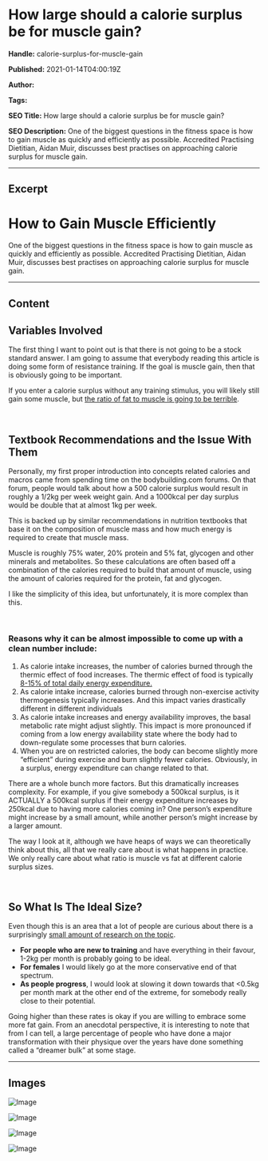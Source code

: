 # How large should a calorie surplus be for muscle gain?

**Handle:** calorie-surplus-for-muscle-gain

**Published:** 2021-01-14T04:00:19Z

**Author:**  

**Tags:** 

**SEO Title:** How large should a calorie surplus be for muscle gain? 

**SEO Description:** One of the biggest questions in the fitness space is how to gain muscle as quickly and efficiently as possible.  Accredited Practising Dietitian, Aidan Muir, discusses best practises on approaching calorie surplus for muscle gain.

---

## Excerpt

# How to Gain Muscle Efficiently

One of the biggest questions in the fitness space is how to gain muscle as quickly and efficiently as possible. Accredited Practising Dietitian, Aidan Muir, discusses best practises on approaching calorie surplus for muscle gain.

---

## Content

## Variables Involved

The first thing I want to point out is that there is not going to be a stock standard answer. I am going to assume that everybody reading this article is doing some form of resistance training. If the goal is muscle gain, then that is obviously going to be important.

If you enter a calorie surplus without any training stimulus, you will likely still gain some muscle, but [the ratio of fat to muscle is going to be terrible](https://pubmed.ncbi.nlm.nih.gov/2336074/).

 

## Textbook Recommendations and the Issue With Them

Personally, my first proper introduction into concepts related calories and macros came from spending time on the bodybuilding.com forums. On that forum, people would talk about how a 500 calorie surplus would result in roughly a 1/2kg per week weight gain. And a 1000kcal per day surplus would be double that at almost 1kg per week.

This is backed up by similar recommendations in nutrition textbooks that base it on the composition of muscle mass and how much energy is required to create that muscle mass.

Muscle is roughly 75% water, 20% protein and 5% fat, glycogen and other minerals and metabolites. So these calculations are often based off a combination of the calories required to build that amount of muscle, using the amount of calories required for the protein, fat and glycogen.

I like the simplicity of this idea, but unfortunately, it is more complex than this.

 

### Reasons why it can be almost impossible to come up with a clean number include:

1. As calorie intake increases, the number of calories burned through the thermic effect of food increases. The thermic effect of food is typically [8-15% of total daily energy expenditure.](https://pubmed.ncbi.nlm.nih.gov/12499328/)
2. As calorie intake increase, calories burned through non-exercise activity thermogenesis typically increases. And this impact varies drastically different in different individuals
3. As calorie intake increases and energy availability improves, the basal metabolic rate might adjust slightly. This impact is more pronounced if coming from a low energy availability state where the body had to down-regulate some processes that burn calories.
4. When you are on restricted calories, the body can become slightly more “efficient” during exercise and burn slightly fewer calories. Obviously, in a surplus, energy expenditure can change related to that.

There are a whole bunch more factors. But this dramatically increases complexity. For example, if you give somebody a 500kcal surplus, is it ACTUALLY a 500kcal surplus if their energy expenditure increases by 250kcal due to having more calories coming in? One person’s expenditure might increase by a small amount, while another person’s might increase by a larger amount.

The way I look at it, although we have heaps of ways we can theoretically think about this, all that we really care about is what happens in practice. We only really care about what ratio is muscle vs fat at different calorie surplus sizes.

 

## So What Is The Ideal Size?

Even though this is an area that a lot of people are curious about there is a surprisingly [small amount of research on the topic](https://journals.lww.com/nsca-scj/Abstract/publishahead/Magnitude_and_Composition_of_the_Energy_Surplus.99278.aspx).

- **For people who are new to training** and have everything in their favour, 1-2kg per month is probably going to be ideal.
- **For females** I would likely go at the more conservative end of that spectrum.
- **As people progress**, I would look at slowing it down towards that <0.5kg per month mark at the other end of the extreme, for somebody really close to their potential.

Going higher than these rates is okay if you are willing to embrace some more fat gain. From an anecdotal perspective, it is interesting to note that from I can tell, a large percentage of people who have done a major transformation with their physique over the years have done something called a “dreamer bulk” at some stage.

---

## Images

![Image](undefined)

![Image](undefined)

![Image](undefined)

![Image](undefined)

